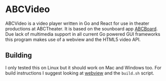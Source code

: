ABCVideo
========

ABCVideo is a video player written in Go and React for use in theater productions at ABCTheater. It is based on the sounboard app [ABCBoard](https://github.com/meyskens/abcboard).
Due lack of multimedia support in all current Go powered GUI frameworks this program makes use of a webview and the HTML5 video API.

## Building
I only tested this on Linux but it should work on Mac and Windows too. For build instructions I suggest looking at [webview](https://github.com/zserge/webview) and the `build.sh` script.